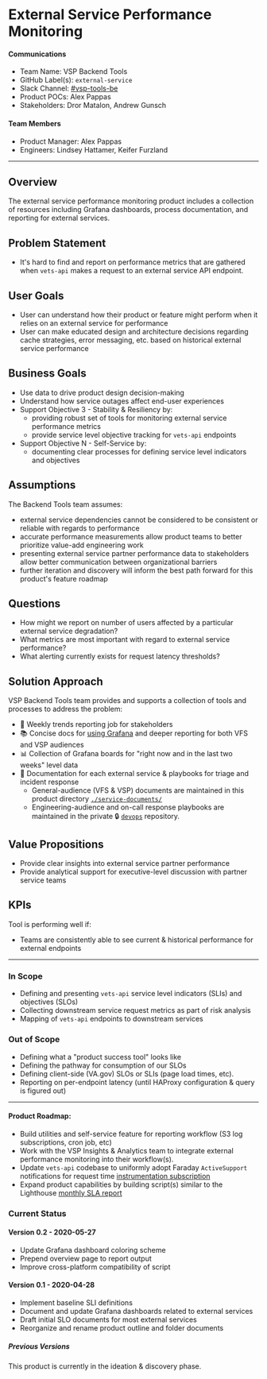# External Service Performance Monitoring

#### Communications

- Team Name: VSP Backend Tools
- GitHub Label(s): `external-service`
- Slack Channel: [#vsp-tools-be](https://dsva.slack.com/archives/CQHBJ5U06)
- Product POCs: Alex Pappas
- Stakeholders: Dror Matalon, Andrew Gunsch

#### Team Members

- Product Manager: Alex Pappas
- Engineers: Lindsey Hattamer, Keifer Furzland

---

## Overview

The external service performance monitoring product includes a collection of resources including Grafana dashboards, process documentation, and reporting for external services.

## Problem Statement

- It's hard to find and report on performance metrics that are gathered when `vets-api` makes a request to an external service API endpoint.

## User Goals

- User can understand how their product or feature might perform when it relies on an external service for performance
- User can make educated design and architecture decisions regarding cache strategies, error messaging, etc. based on
    historical external service performance

## Business Goals

- Use data to drive product design decision-making
- Understand how service outages affect end-user experiences
- Support Objective 3 - Stability & Resiliency by:
  - providing robust set of tools for monitoring external service performance metrics
  - provide service level objective tracking for `vets-api` endpoints
- Support Objective N - Self-Service by:
  - documenting clear processes for defining service level indicators and objectives

## Assumptions

The Backend Tools team assumes:

- external service dependencies cannot be considered to be consistent or reliable with regards to performance
- accurate performance measurements allow product teams to better prioritize value-add engineering work
- presenting external service partner performance data to stakeholders allow better communication between organizational barriers
- further iteration and discovery will inform the best path forward for this product's feature roadmap

## Questions

- How might we report on number of users affected by a particular external service degradation?
- What metrics are most important with regard to external service performance?
- What alerting currently exists for request latency thresholds?

## Solution Approach

VSP Backend Tools team provides and supports a collection of tools and processes to address the problem:

- :love_letter: Weekly trends reporting job for stakeholders
- :books: Concise docs for [using Grafana](grafana-slo-user-guide.md) and deeper reporting for both VFS and VSP audiences
- :bar_chart: Collection of Grafana boards for "right now and in the last two weeks" level data
- :notebook: Documentation for each external service & playbooks for triage and incident response
  - General-audience (VFS & VSP) documents are maintained in this product directory
      [`./service-documents/`](./service-documents/)
  - Engineering-audience and on-call response playbooks are maintained in the private :lock: [`devops`](https://github.com/department-of-veterans-affairs/devops/tree/master/docs/External%20Service%20Integrations) repository.

## Value Propositions

- Provide clear insights into external service partner performance
- Provide analytical support for executive-level discussion with partner service teams

## KPIs

Tool is performing well if:

- Teams are consistently able to see current & historical performance for external endpoints

---

### In Scope

- Defining and presenting `vets-api` service level indicators (SLIs) and objectives (SLOs)
- Collecting downstream service request metrics as part of risk analysis
- Mapping of `vets-api` endpoints to downstream services

### Out of Scope

- Defining what a "product success tool" looks like
- Defining the pathway for consumption of our SLOs
- Defining client-side (VA.gov) SLOs or SLIs (page load times, etc).
- Reporting on per-endpoint latency (until HAProxy configuration & query is figured out)

---

#### Product Roadmap:

- Build utilities and self-service feature for reporting workflow (S3 log subscriptions, cron job, etc)
- Work with the VSP Insights & Analytics team to integrate external performance monitoring into their workflow(s).
- Update `vets-api` codebase to uniformly adopt Faraday `ActiveSupport` notifications for request time [instrumentation subscription](http://dpsk.github.io/blog/2013/10/01/track-request-time-with-the-faraday/)
- Expand product capabilities by building script(s) similar to the Lighthouse [monthly SLA report](https://github.com/department-of-veterans-affairs/devops/tree/ac6318670a49213c4d01b3d9a4a3c385d099c94e/lighthouse/reporting/monthly_sla/report)

### Current Status

#### Version 0.2 - 2020-05-27

- Update Grafana dashboard coloring scheme
- Prepend overview page to report output
- Improve cross-platform compatibility of script

#### Version 0.1 - 2020-04-28

- Implement baseline SLI definitions
- Document and update Grafana dashboards related to external services
- Draft initial SLO documents for most external services
- Reorganize and rename product outline and folder documents

##### Previous Versions

This product is currently in the ideation & discovery phase.
